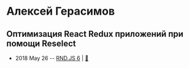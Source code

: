 # Алексей Герасимов

## Оптимизация React Redux приложений при помощи Reselect
- 2018 May 26 -- [RND.JS 6](https://youtu.be/elCwlVuEgqs)  | [:notebook:](https://docs.google.com/presentation/d/1phwOWESw--Ndxt1K5AuFjf0O5fHVxQZFXOaDgsrupEE/edit#slide=id.p)  
